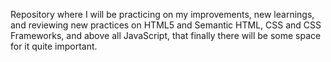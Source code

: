 Repository where I will be practicing on my improvements, new learnings, and reviewing new practices on HTML5 and Semantic HTML, CSS and CSS Frameworks, and above all JavaScript, that finally there will be some space for it quite important.
